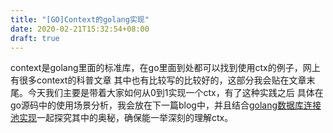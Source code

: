 ```yaml
---
title: "[GO]Context的golang实现"
date: 2020-02-21T15:32:54+08:00
draft: true
---
```


context是golang里面的标准库，在go里面到处都可以找到使用ctx的例子，网上有很多context的科普文章
其中也有比较写的比较好的，这部分我会贴在文章末尾。今天我们主要是带着大家如何从0到1实现一个ctx，有了这种实践之后
具体在go源码中的使用场景分析，我会放在下一篇blog中，并且结合[golang数据库连接池实现](http://www.youmakemeday.com/parse-implementation-of-golang-database-sql-connection/)一起探究其中的奥秘，确保能一举深刻的理解ctx。
<!--more-->

